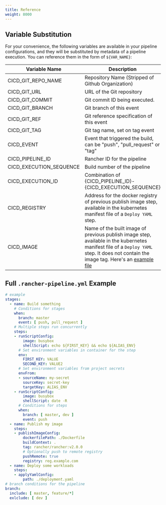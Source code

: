 ```yaml
---
title: Reference
weight: 8000
---
```


## Variable Substitution

For your convenience, the following variables are available in your pipeline configurations, and they will be substituted by metadata of a pipeline execution. You can reference them in the form of `${VAR_NAME}`:

Variable Name           | Description
------------------------|------------------------------------------------------------
CICD_GIT_REPO_NAME      | Repository Name (Stripped of Github Organization)
CICD_GIT_URL            | URL of the Git repository
CICD_GIT_COMMIT         | Git commit ID being executed.
CICD_GIT_BRANCH         | Git branch of this event
CICD_GIT_REF            | Git reference specification of this event
CICD_GIT_TAG            | Git tag name, set on tag event
CICD_EVENT              | Event that triggered the build, can be "push", "pull_request" or "tag"
CICD_PIPELINE_ID        | Rancher ID for the pipeline
CICD_EXECUTION_SEQUENCE | Build number of the pipeline
CICD_EXECUTION_ID       | Combination of {CICD_PIPELINE_ID}-{CICD_EXECUTION_SEQUENCE}
CICD_REGISTRY           | Address for the docker registry of previous publish image step, available in the kubernetes manifest file of a `Deploy YAML` step.
CICD_IMAGE              | Name of the built image of previous publish image step, available in the kubernetes manifest file of a `Deploy YAML` step. It does not contain the image tag. Here's an [example file](https://github.com/rancher/pipeline-example-go/blob/master/deployment.yaml)

## Full `.rancher-pipeline.yml` Example

```yaml
# example
stages:
  - name: Build something
    # Conditions for stages
    when:
      branch: master
      event: [ push, pull_request ]
    # Multiple steps run concurrently
    steps:
    - runScriptConfig:
        image: busybox
        shellScript: echo ${FIRST_KEY} && echo ${ALIAS_ENV}
      # Set environment variables in container for the step
      env:
        FIRST_KEY: VALUE
        SECOND_KEY: VALUE2
      # Set environment variables from project secrets
      envFrom:
      - sourceName: my-secret
        sourceKey: secret-key
        targetKey: ALIAS_ENV
    - runScriptConfig:
        image: busybox
        shellScript: date -R
      # Conditions for steps
      when:
        branch: [ master, dev ]
        event: push
  - name: Publish my image
    steps:
    - publishImageConfig:
        dockerfilePath: ./Dockerfile
        buildContext: .
        tag: rancher/rancher:v2.0.0
        # Optionally push to remote registry
        pushRemote: true
        registry: reg.example.com
  - name: Deploy some workloads
    steps:
    - applyYamlConfig:
        path: ./deployment.yaml
# branch conditions for the pipeline
branch:
  include: [ master, feature/*]
  exlclude: [ dev ]

```
